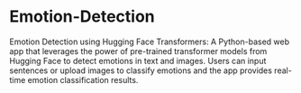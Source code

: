 # Emotion-Detection
Emotion Detection using Hugging Face Transformers: A Python-based web app that leverages the power of pre-trained transformer models from Hugging Face to detect emotions in text and images. Users can input sentences or upload images to classify emotions and the app provides real-time emotion classification results.
